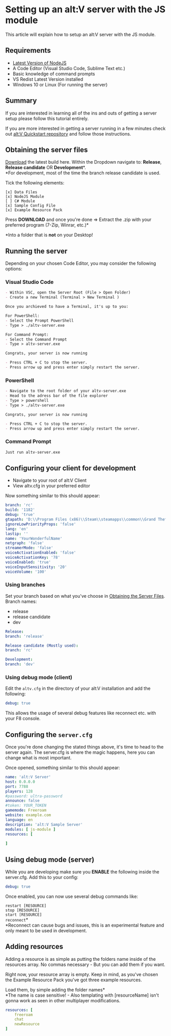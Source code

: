 # Setting up an alt:V server with the JS module

This article will explain how to setup an alt:V server with the JS module.

## Requirements

- [Latest Version of NodeJS](https://nodejs.org/en/)
- A Code Editor (Visual Studio Code, Sublime Text etc.)
- Basic knowledge of command prompts
- VS Redist Latest Version installed
- Windows 10 or Linux (For running the server)

## Summary

If you are interested in learning all of the ins and outs of getting a server setup please follow this tutorial entirely.

If you are more interested in getting a server running in a few minutes check out [alt:V Quickstart repository](https://github.com/Stuyk/altv-quickstart) and follow those instructions. 

## Obtaining the server files

[Download](https://altv.mp/#/downloads) the latest build here.
Within the Dropdown navigate to: **Release**, **Release candidate** OR **Development**\*.<br>
*For development, most of the time the branch release candidate is used. 

Tick the following elements:
```
[x] Data Files
[x] NodeJS Module
[ ] C# Module
[x] Sample Config File
[x] Example Resource Pack
```

Press **DOWNLOAD** and once you're done => Extract the .zip with your preferred program (7-Zip, Winrar, etc.)*

*Into a folder that is **not** on your Desktop! 

## Running the server

Depending on your chosen Code Editor, you may consider the following options:

### Visual Studio Code
```md
- Within VSC, open the Server Root (File > Open Folder)
- Create a new Terminal (Terminal > New Terminal )

Once you archieved to have a Terminal, it's up to you:

For PowerShell:
- Select the Prompt PowerShell
- Type > ./altv-server.exe

For Command Prompt:
- Select the Command Prompt
- Type > altv-server.exe

Congrats, your server is now running

- Press CTRL + C to stop the server.
- Press arrow up and press enter simply restart the server.
```

### PowerShell
```md
- Navigate to the root folder of your altv-server.exe 
- Head to the adress bar of the file explorer
- Type > powershell
- Type > ./altv-server.exe

Congrats, your server is now running

- Press CTRL + C to stop the server.
- Press arrow up and press enter simply restart the server.
```

### Command Prompt
```md
Just run altv-server.exe
```

## Configuring your client for development

- Navigate to your root of alt:V Client
- View altv.cfg in your preferred editor

Now something similar to this should appear:
```yaml
branch: 'rc'
build: '1182'
debug: 'true'
gtapath: 'D:\\Program Files (x86)\\Steam\\steamapps\\common\\Grand Theft Auto V'
ignoreLowPriorityProps: 'false'
lang: 'en'
lastip: ''
name: 'YourWonderfulName'
netgraph: 'false'
streamerMode: 'false'
voiceActivationEnabled: 'false'
voiceActivationKey: '78'
voiceEnabled: 'true'
voiceInputSensitivity: '20'
voiceVolume: '100'
```

### Using branches

Set your branch based on what you've choose in [Obtaining the Server Files](#obtaining-the-server-files).
Branch names:
- release
- release candidate
- dev

```yaml
Release:
branch: 'release'

Release candidate (Mostly used):
branch: 'rc'

Development:
branch: 'dev'
```

### Using debug mode (client)

Edit the `altv.cfg` in the directory of your alt:V installation and add the following:
```yaml
debug: true
```
This allows the usage of several debug features like reconnect etc. with your F8 console.

## Configuring the `server.cfg`

Once you're done changing the stated things above, it's time to head to the server again.
The server.cfg is where the magic happens, here you can change what is most important.

Once opened, something similar to this should appear: 
```yaml
name: 'alt:V Server'
host: 0.0.0.0
port: 7788
players: 128
#password: ultra-password
announce: false
#token: YOUR_TOKEN
gamemode: Freeroam
website: example.com
language: en
description: 'alt:V Sample Server'
modules: [ js-module ]
resources: [
  
]
```

## Using debug mode (server)

While you are developing make sure you **ENABLE** the following inside the server.cfg.
Add this to your config:
```yaml
debug: true
```

Once enabled, you can now use several debug commands like:

`restart [RESOURCE]`<br>
`stop [RESOURCE]`<br>
`start [RESOURCE]`<br>
`reconnect`*<br>
*Reconnect can cause bugs and issues, this is an experimental feature and only meant to be used in development.

## Adding resources

Adding a resource is as simple as putting the folders name inside of the resources array.
No commas necessary - But you can add them if you want.

Right now, your resource array is empty.
Keep in mind, as you've chosen the Example Resource Pack you've got three example resources.

Load them, by simple adding the folder names*<br>
*The name is case sensitive! - Also templating with [resourceName] isn't gonna work as seen in other multiplayer modifications.

```yaml
resources: [
    freeroam
    chat
    newResource
]
```
